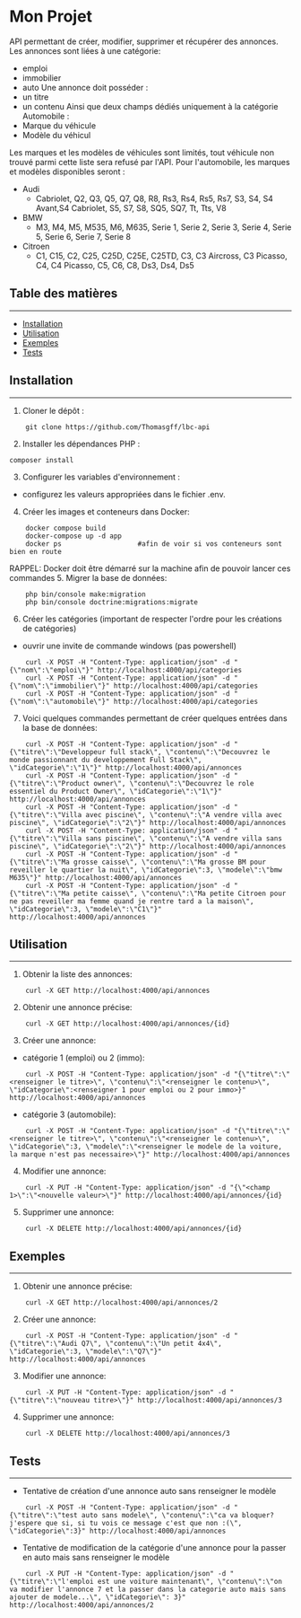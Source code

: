 Mon Projet
===
API permettant de créer, modifier, supprimer et récupérer des annonces.
Les annonces sont liées à une catégorie:
* emploi
* immobilier
* auto
Une annonce doit posséder :
* un titre
* un contenu
Ainsi que deux champs dédiés uniquement à la catégorie Automobile :
* Marque du véhicule
* Modèle du véhicul

Les marques et les modèles de véhicules sont limités, tout véhicule non trouvé parmi cette liste sera refusé par l'API. 
Pour l'automobile, les marques et modèles disponibles seront :
* Audi
    - Cabriolet, Q2, Q3, Q5, Q7, Q8, R8, Rs3, Rs4, Rs5, Rs7, S3, S4, S4 Avant,S4 Cabriolet, S5, S7, S8, SQ5, SQ7, Tt, Tts, V8
* BMW
    - M3, M4, M5, M535, M6, M635, Serie 1, Serie 2, Serie 3, Serie 4, Serie 5, Serie 6, Serie 7, Serie 8
* Citroen
    - C1, C15, C2, C25, C25D, C25E, C25TD, C3, C3 Aircross, C3 Picasso, C4, C4 Picasso, C5, C6, C8, Ds3, Ds4, Ds5

## Table des matières
----------------------------------------------------------------

- [Installation](#installation)
- [Utilisation](#utilisation)
- [Exemples](#exemples)
- [Tests](#tests)


## Installation
----------------------------------------------------------------
1. Cloner le dépôt : 
```
    git clone https://github.com/Thomasgff/lbc-api
```
2. Installer les dépendances PHP : 
```
composer install
```
3. Configurer les variables d'environnement : 
* configurez les valeurs appropriées dans le fichier .env.
4. Créer les images et conteneurs dans Docker:
```
    docker compose build
    docker-compose up -d app
    docker ps                   #afin de voir si vos conteneurs sont bien en route
```
RAPPEL: Docker doit être démarré sur la machine afin de pouvoir lancer ces commandes
5. Migrer la base de données:
```
    php bin/console make:migration
    php bin/console doctrine:migrations:migrate
```
6. Créer les catégories (important de respecter l'ordre pour les créations de catégories)
* ouvrir une invite de commande windows (pas powershell)
```
    curl -X POST -H "Content-Type: application/json" -d "{\"nom\":\"emploi\"}" http://localhost:4000/api/categories
    curl -X POST -H "Content-Type: application/json" -d "{\"nom\":\"immobilier\"}" http://localhost:4000/api/categories
    curl -X POST -H "Content-Type: application/json" -d "{\"nom\":\"automobile\"}" http://localhost:4000/api/categories
```
7. Voici quelques commandes permettant de créer quelques entrées dans la base de données:
```
    curl -X POST -H "Content-Type: application/json" -d "{\"titre\":\"Developpeur full stack\", \"contenu\":\"Decouvrez le monde passionnant du developpement Full Stack\", \"idCategorie\":\"1\"}" http://localhost:4000/api/annonces
    curl -X POST -H "Content-Type: application/json" -d "{\"titre\":\"Product owner\", \"contenu\":\"Decouvrez le role essentiel du Product Owner\", \"idCategorie\":\"1\"}" http://localhost:4000/api/annonces
    curl -X POST -H "Content-Type: application/json" -d "{\"titre\":\"Villa avec piscine\", \"contenu\":\"A vendre villa avec piscine\", \"idCategorie\":\"2\"}" http://localhost:4000/api/annonces
    curl -X POST -H "Content-Type: application/json" -d "{\"titre\":\"Villa sans piscine\", \"contenu\":\"A vendre villa sans piscine\", \"idCategorie\":\"2\"}" http://localhost:4000/api/annonces
    curl -X POST -H "Content-Type: application/json" -d "{\"titre\":\"Ma grosse caisse\", \"contenu\":\"Ma grosse BM pour reveiller le quartier la nuit\", \"idCategorie\":3, \"modele\":\"bmw M635\"}" http://localhost:4000/api/annonces
    curl -X POST -H "Content-Type: application/json" -d "{\"titre\":\"Ma petite caisse\", \"contenu\":\"Ma petite Citroen pour ne pas reveiller ma femme quand je rentre tard a la maison\", \"idCategorie\":3, \"modele\":\"C1\"}" http://localhost:4000/api/annonces
```
## Utilisation
----------------------------------------------------------------
1. Obtenir la liste des annonces:
```
    curl -X GET http://localhost:4000/api/annonces
```
2. Obtenir une annonce précise:
```
    curl -X GET http://localhost:4000/api/annonces/{id}
```
3. Créer une annonce:
* catégorie 1 (emploi) ou 2 (immo):
```
    curl -X POST -H "Content-Type: application/json" -d "{\"titre\":\"<renseigner le titre>\", \"contenu\":\"<renseigner le contenu>\", \"idCategorie\":<renseigner 1 pour emploi ou 2 pour immo>}" http://localhost:4000/api/annonces
```
* catégorie 3 (automobile):
```
    curl -X POST -H "Content-Type: application/json" -d "{\"titre\":\"<renseigner le titre>\", \"contenu\":\"<renseigner le contenu>\", \"idCategorie\":3, \"modele\":\"<renseigner le modele de la voiture, la marque n'est pas necessaire>\"}" http://localhost:4000/api/annonces
```
4. Modifier une annonce:
```
    curl -X PUT -H "Content-Type: application/json" -d "{\"<champ 1>\":\"<nouvelle valeur>\"}" http://localhost:4000/api/annonces/{id}
```
5. Supprimer une annonce:
```
    curl -X DELETE http://localhost:4000/api/annonces/{id}
```

## Exemples
----------------------------------------------------------------
1. Obtenir une annonce précise:
```
    curl -X GET http://localhost:4000/api/annonces/2
```
2. Créer une annonce:
```
    curl -X POST -H "Content-Type: application/json" -d "{\"titre\":\"Audi Q7\", \"contenu\":\"Un petit 4x4\", \"idCategorie\":3, \"modele\":\"Q7\"}" http://localhost:4000/api/annonces
```
3. Modifier une annonce:
```
    curl -X PUT -H "Content-Type: application/json" -d "{\"titre\":\"nouveau titre>\"}" http://localhost:4000/api/annonces/3
```
4. Supprimer une annonce:
```
    curl -X DELETE http://localhost:4000/api/annonces/3
```

## Tests
----------------------------------------------------------------
* Tentative de création d'une annonce auto sans renseigner le modèle
```
    curl -X POST -H "Content-Type: application/json" -d "{\"titre\":\"test auto sans modele\", \"contenu\":\"ca va bloquer? j'espere que si, si tu vois ce message c'est que non :(\", \"idCategorie\":3}" http://localhost:4000/api/annonces
```
* Tentative de modification de la catégorie d'une annonce pour la passer en auto mais sans renseigner le modèle
```
    curl -X PUT -H "Content-Type: application/json" -d "{\"titre\":\"l'emploi est une voiture maintenant\", \"contenu\":\"on va modifier l'annonce 7 et la passer dans la categorie auto mais sans ajouter de modele...\", \"idCategorie\": 3}" http://localhost:4000/api/annonces/2
```